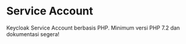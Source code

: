 # Service Account

Keycloak Service Account berbasis PHP. Minimum versi PHP 7.2 dan dokumentasi segera!
